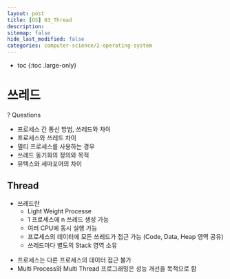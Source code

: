 ```yaml
---
layout: post
title: [OS] 03_Thread 
description: 
sitemap: false
hide_last_modified: false
categories: computer-science/2-operating-system
---
```


* toc
{:toc .large-only}

# 쓰레드 

? Questions 
- 프로세스 간 통신 방법, 쓰레드와 차이 
- 프로세스와 쓰레드 차이 
- 멀티 프로세스를 사용하는 경우 
- 쓰레드 동기화의 정의와 목적 
- 뮤텍스와 세마포어의 차이 

## Thread 
- 쓰레드란 
    - Light Weight Processe
    - 1 프로세스에 n 쓰레드 생성 가능 
    - 여러 CPU에 동시 실행 가능 
    - 프로세스의 데이터에 모든 쓰레드가 접근 가능 (Code, Data, Heap 영역 공유) 
    - 쓰레드마다 별도의 Stack 영역 소유 

* 프로세스는 다른 프로세스의 데이터 접근 불가 
* Multi Process와 Multi Thread 프로그래밍은 성능 개선을 목적으로 함 

